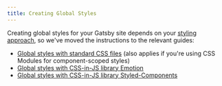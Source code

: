 ```yaml
---
title: Creating Global Styles
---
```


Creating global styles for your Gatsby site depends on your [styling approach](/docs/styling/), so we've moved the instructions to the relevant guides:

- [Global styles with standard CSS files](/docs/how-to/styling/global-css/) (also applies if you're using CSS Modules for component-scoped styles)
- [Global styles with CSS-in-JS library Emotion](/docs/how-to/styling/emotion/)
- [Global styles with CSS-in-JS library Styled-Components](/docs/how-to/styling/styled-components/)
